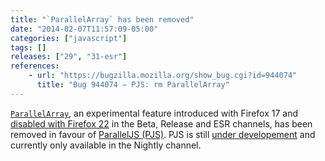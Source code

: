 ```yaml
---
title: "`ParallelArray` has been removed"
date: "2014-02-07T11:57:09-05:00"
categories: ["javascript"]
tags: []
releases: ["29", "31-esr"]
references:
    - url: "https://bugzilla.mozilla.org/show_bug.cgi?id=944074"
      title: "Bug 944074 – PJS: rm ParallelArray"
---
```

[`ParallelArray`](https://developer.mozilla.org/docs/Web/JavaScript/Reference/Global_Objects/ParallelArray), an experimental feature introduced with Firefox 17 and [disabled with Firefox 22](https://www.fxsitecompat.dev/en-CA/docs/2013/parallelarray-is-now-disabled-in-beta-release-and-esr/) in the Beta, Release and ESR channels, has been removed in favour of [ParallelJS (PJS)](http://smallcultfollowing.com/babysteps/blog/2013/10/29/pjs-roadmap/). PJS is still [under developement](https://bugzilla.mozilla.org/show_bug.cgi?id=801869) and currently only available in the Nightly channel.

